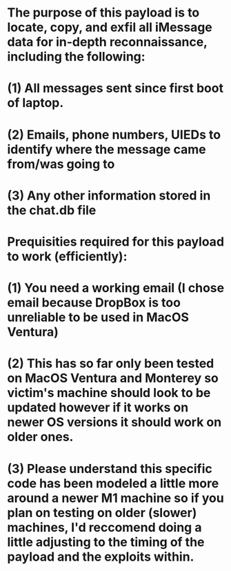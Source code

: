 # The purpose of this payload is to locate, copy, and exfil all iMessage data for in-depth reconnaissance, including the following:

# (1) All messages sent since first boot of laptop.
# (2) Emails, phone numbers, UIEDs to identify where the message came from/was going to
# (3) Any other information stored in the chat.db file

# Prequisities required for this payload to work (efficiently):

# (1) You need a working email (I chose email because DropBox is too unreliable to be used in MacOS Ventura)
# (2) This has so far only been tested on MacOS Ventura and Monterey so victim's machine should look to be updated however if it works on newer OS versions it should work on older ones.
# (3) Please understand this specific code has been modeled a little more around a newer M1 machine so if you plan on testing on older (slower) machines, I'd reccomend doing a little adjusting to the timing of the payload and the exploits within.


